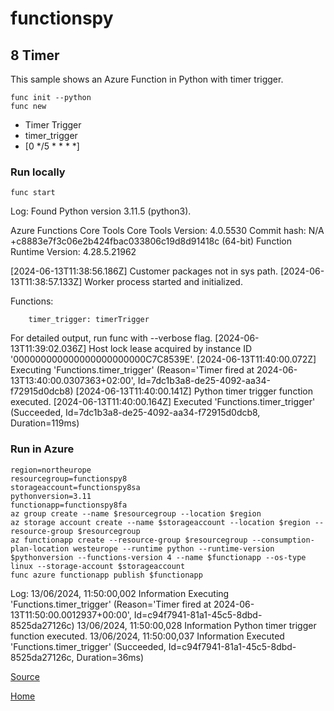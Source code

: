 # functionspy

## 8 Timer
This sample shows an Azure Function in Python with timer trigger.

```
func init --python
func new 
```
* Timer Trigger
* timer_trigger
* [0 */5 * * * *]

### Run locally
```
func start
```
Log:
Found Python version 3.11.5 (python3).

Azure Functions Core Tools
Core Tools Version:       4.0.5530 Commit hash: N/A +c8883e7f3c06e2b424fbac033806c19d8d91418c (64-bit)
Function Runtime Version: 4.28.5.21962

[2024-06-13T11:38:56.186Z] Customer packages not in sys path.
[2024-06-13T11:38:57.133Z] Worker process started and initialized.

Functions:

        timer_trigger: timerTrigger

For detailed output, run func with --verbose flag.
[2024-06-13T11:39:02.036Z] Host lock lease acquired by instance ID '000000000000000000000000C7C8539E'.
[2024-06-13T11:40:00.072Z] Executing 'Functions.timer_trigger' (Reason='Timer fired at 2024-06-13T13:40:00.0307363+02:00', Id=7dc1b3a8-de25-4092-aa34-f72915d0dcb8)
[2024-06-13T11:40:00.141Z] Python timer trigger function executed.
[2024-06-13T11:40:00.164Z] Executed 'Functions.timer_trigger' (Succeeded, Id=7dc1b3a8-de25-4092-aa34-f72915d0dcb8, Duration=119ms)

### Run in Azure

```
region=northeurope
resourcegroup=functionspy8
storageaccount=functionspy8sa
pythonversion=3.11
functionapp=functionspy8fa
az group create --name $resourcegroup --location $region
az storage account create --name $storageaccount --location $region --resource-group $resourcegroup 
az functionapp create --resource-group $resourcegroup --consumption-plan-location westeurope --runtime python --runtime-version $pythonversion --functions-version 4 --name $functionapp --os-type linux --storage-account $storageaccount
func azure functionapp publish $functionapp
```
Log:
13/06/2024, 11:50:00,002
Information
Executing 'Functions.timer_trigger' (Reason='Timer fired at 2024-06-13T11:50:00.0012937+00:00', Id=c94f7941-81a1-45c5-8dbd-8525da27126c)
13/06/2024, 11:50:00,028
Information
Python timer trigger function executed.
13/06/2024, 11:50:00,037
Information
Executed 'Functions.timer_trigger' (Succeeded, Id=c94f7941-81a1-45c5-8dbd-8525da27126c, Duration=36ms)

[Source](https://learn.microsoft.com/azure/azure-functions/create-first-function-cli-python)

[Home](../README.md)